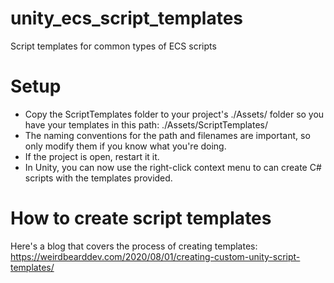# unity_ecs_script_templates
Script templates for common types of ECS scripts

# Setup
- Copy the ScriptTemplates folder to your project's ./Assets/ folder so you have your templates in this path: ./Assets/ScriptTemplates/
- The naming conventions for the path and filenames are important, so only modify them if you know what you're doing.
- If the project is open, restart it it.
- In Unity, you can now use the right-click context menu to can create C# scripts with the templates provided.

# How to create script templates
Here's a blog that covers the process of creating templates: https://weirdbearddev.com/2020/08/01/creating-custom-unity-script-templates/